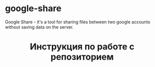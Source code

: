 # google-share
Google Share - it's a tool for sharing files between two google accounts without saving data on the server.
<h1 align='center'>Инструкция по работе с репозиторием</h1>
